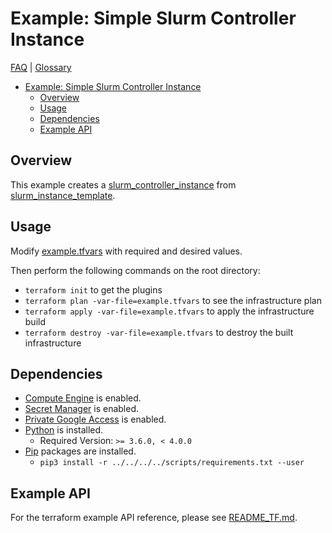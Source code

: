 # Example: Simple Slurm Controller Instance

[FAQ](../../../../docs/faq.md) | [Glossary](../../../../docs/glossary.md)

<!-- mdformat-toc start --slug=github --no-anchors --maxlevel=6 --minlevel=1 -->

- [Example: Simple Slurm Controller Instance](#example-simple-slurm-controller-instance)
  - [Overview](#overview)
  - [Usage](#usage)
  - [Dependencies](#dependencies)
  - [Example API](#example-api)

<!-- mdformat-toc end -->

## Overview

This example creates a
[slurm_controller_instance](../../../modules/slurm_controller_instance/) from
[slurm_instance_template](../../../modules/slurm_instance_template/).

## Usage

Modify [example.tfvars](./example.tfvars) with required and desired values.

Then perform the following commands on the root directory:

- `terraform init` to get the plugins
- `terraform plan -var-file=example.tfvars` to see the infrastructure plan
- `terraform apply -var-file=example.tfvars` to apply the infrastructure build
- `terraform destroy -var-file=example.tfvars` to destroy the built
  infrastructure

## Dependencies

- [Compute Engine](../../../../docs/glossary.md#compute-engine) is enabled.
- [Secret Manager](../../../../docs/glossary.md#secret-manager) is enabled.
- [Private Google Access](../../../../docs/glossary.md#private-google-access) is
  enabled.
- [Python](../../../../docs/glossary.md#python) is installed.
  - Required Version: `>= 3.6.0, < 4.0.0`
- [Pip](../../../../docs/glossary.md#pip) packages are installed.
  - `pip3 install -r ../../../../scripts/requirements.txt --user`

## Example API

For the terraform example API reference, please see
[README_TF.md](./README_TF.md).
